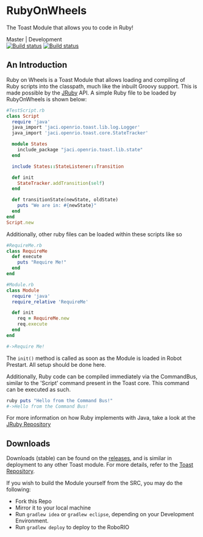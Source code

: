 # RubyOnWheels
The Toast Module that allows you to code in Ruby!  

Master | Development  
[![Build status](https://travis-ci.org/Open-RIO/RubyOnWheels.svg?branch=master)](https://travis-ci.org/Open-RIO/RubyOnWheels/)
[![Build status](https://travis-ci.org/Open-RIO/RubyOnWheels.svg?branch=development)](https://travis-ci.org/Open-RIO/RubyOnWheels/)

## An Introduction  
Ruby on Wheels is a Toast Module that allows loading and compiling of Ruby scripts into the classpath, much like the inbuilt Groovy support. This is made possible by the [JRuby](http://github.com/jruby/jruby) API. A simple Ruby file to be loaded by RubyOnWheels is shown below:
```ruby
#TestScript.rb
class Script
  require 'java'
  java_import 'jaci.openrio.toast.lib.log.Logger'
  java_import 'jaci.openrio.toast.core.StateTracker'

  module States
    include_package "jaci.openrio.toast.lib.state"
  end

  include States::StateListener::Transition

  def init
    StateTracker.addTransition(self)
  end

  def transitionState(newState, oldState)
    puts "We are in: #{newState}"
  end
end
Script.new
```

Additionally, other ruby files can be loaded within these scripts like so  
```ruby
#RequireMe.rb
class RequireMe
  def execute
    puts "Require Me!"
  end
end

#Module.rb
class Module
  require 'java'
  require_relative 'RequireMe'

  def init
    req = RequireMe.new
    req.execute
  end
end

#->Require Me!
```

The ``` init() ``` method is called as soon as the Module is loaded in Robot Prestart. All setup should be done here.  

Additionally, Ruby code can be compiled immediately via the CommandBus, similar to the 'Script' command present in the Toast core. This command can be executed as such.  
```ruby
ruby puts "Hello from the Command Bus!"
#->Hello from the Command Bus!
```

For more information on how Ruby implements with Java, take a look at the [JRuby Repository](http://github.com/jruby/jruby)  

## Downloads  
Downloads (stable) can be found on the [releases](http://github.com/Open-RIO/RubyOnWheels/releases), and is similar in deployment to any other Toast module. For more details, refer to the [Toast Repository](http://github.com/Open-RIO/ToastAPI).  

If you wish to build the Module yourself from the SRC, you may do the following:  
- Fork this Repo
- Mirror it to your local machine
- Run ``` gradlew idea ``` or ``` gradlew eclipse ```, depending on your Development Environment.
- Run ``` gradlew deploy ``` to deploy to the RoboRIO
